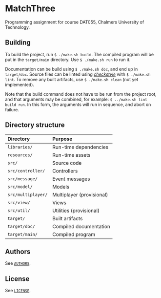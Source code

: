 # MatchThree #

Programming assignment for course DAT055, Chalmers University of Technology.

## Building ##

To build the project, run `$ ./make.sh build`. The compiled program will be put
in the `target/main` directory. Use `$ ./make.sh run` to run it.

Documentation can be build using `$ ./make.sh doc`, and end up in `target/doc`.
Source files can be linted using
*[checkstyle](http://checkstyle.sourceforge.net/)* with `$ ./make.sh lint`. To
remove any built artifacts, use `$ ./make.sh clean` (not yet implemented).

Note that the build command does not have to be run from the project root, and
that arguments may be combined, for example: `$ ../make.sh lint build run`. In
this form, the arguments will run in sequence, and abort on failure.

## Directory structure ##

| Directory          | Purpose                   |
| :----------------- | :------------------------ |
| `libraries/`       | Run-time dependencies     |
| `resources/`       | Run-time assets           |
| `src/`             | Source code               |
| `src/controller/`  | Controllers               |
| `src/message/`     | Event messages            |
| `src/model/`       | Models                    |
| `src/multiplayer/` | Multiplayer (provisional) |
| `src/view/`        | Views                     |
| `src/util/`        | Utilities (provisional)   |
| `target/`          | Built artifacts           |
| `target/doc/`      | Compiled documentation    |
| `target/main/`     | Compiled program          |

## Authors ##

See [`AUTHORS`](AUTHORS).

## License ##

See [`LICENSE`](LICENSE).

